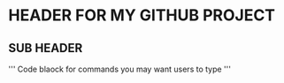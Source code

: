 # HEADER FOR MY GITHUB PROJECT

## SUB HEADER

'''
Code blaock for commands you may want users to type
'''



